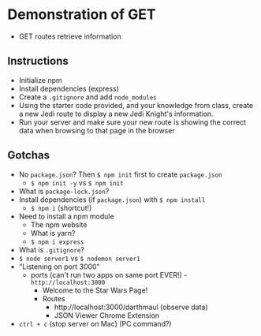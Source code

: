 # Demonstration of GET
* GET routes retrieve information

## Instructions
* Initialize npm
* Install dependencies (express)
* Create a `.gitignore` and add `node_modules`
* Using the starter code provided, and your knowledge from class, create a new Jedi route to display a new Jedi Knight's information.
* Run your server and make sure your new route is showing the correct data when browsing to that page in the browser

## Gotchas
* No `package.json`? Then `$ npm init` first to create `package.json`
  - `$ npm init -y` vs `$ npm init`
* What is `package-lock.json`?
* Install dependencies (if `package.json`) with `$ npm install`
  - `$ npm i` (shortcut!)
* Need to install a npm module
  - The npm website
  - What is yarn?
  - `$ npm i express`
* What is `.gitignore`?
* `$ node server1` vs `$ nodemon server1`
* "Listening on port 3000"
  - ports (can't run two apps on same port EVER!)
  -`http://localhost:3000`
    + Welcome to the Star Wars Page!
    + Routes
        * http://localhost:3000/darthmaul (observe data)
        * JSON Viewer Chrome Extension
* `ctrl + c` (stop server on Mac) (PC command?)

